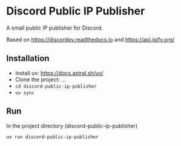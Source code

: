 # Discord Public IP Publisher 

A small public IP publisher for Discord.

Based on https://discordpy.readthedocs.io and https://api.ipify.org/

## Installation

- Install uv: https://docs.astral.sh/uv/
- Clone the project: ...
- `cd discord-public-ip-publisher`
- `uv sync`

## Run

In the project directory (discord-public-ip-publisher)

`uv run discord-public-ip-publisher`